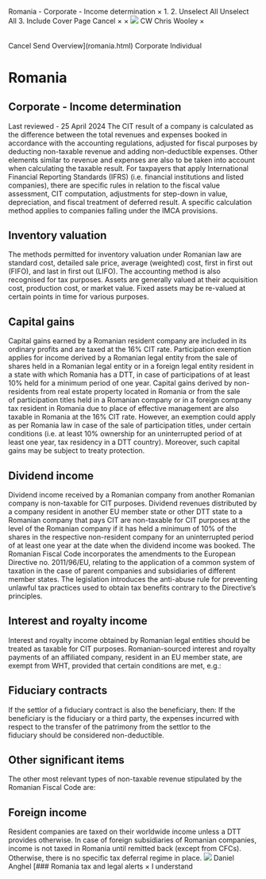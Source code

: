 Romania - Corporate - Income determination
×
1.
2.
Unselect All
Unselect All
3.
Include Cover Page
Cancel
×
×
![](-/media/world-wide-tax-summaries/attachments/global---chris-wooley.ashx%3Frev=ac5e5f3223b34096b1afc2a6009c7320&revision=ac5e5f32-23b3-4096-b1af-c2a6009c7320&hash=859B7ADC84DC2CBEC9760E9E6EE7DE6D0A8BFCDF)
CW
Chris Wooley
×
######
Cancel
Send
Overview](romania.html)
Corporate
Individual
# Romania
## Corporate - Income determination
Last reviewed - 25 April 2024
The CIT result of a company is calculated as the difference between the total revenues and expenses booked in accordance with the accounting regulations, adjusted for fiscal purposes by deducting non-taxable revenue and adding non-deductible expenses. Other elements similar to revenue and expenses are also to be taken into account when calculating the taxable result.
For taxpayers that apply International Financial Reporting Standards (IFRS) (i.e. financial institutions and listed companies), there are specific rules in relation to the fiscal value assessment, CIT computation, adjustments for step-down in value, depreciation, and fiscal treatment of deferred result. A specific calculation method applies to companies falling under the IMCA provisions.
## Inventory valuation
The methods permitted for inventory valuation under Romanian law are standard cost, detailed sale price, average (weighted) cost, first in first out (FIFO), and last in first out (LIFO). The accounting method is also recognised for tax purposes.
Assets are generally valued at their acquisition cost, production cost, or market value. Fixed assets may be re-valued at certain points in time for various purposes.
## Capital gains
Capital gains earned by a Romanian resident company are included in its ordinary profits and are taxed at the 16% CIT rate. Participation exemption applies for income derived by a Romanian legal entity from the sale of shares held in a Romanian legal entity or in a foreign legal entity resident in a state with which Romania has a DTT, in case of participations of at least 10% held for a minimum period of one year.
Capital gains derived by non-residents from real estate property located in Romania or from the sale of participation titles held in a Romanian company or in a foreign company tax resident in Romania due to place of effective management are also taxable in Romania at the 16% CIT rate. However, an exemption could apply as per Romania law in case of the sale of participation titles, under certain conditions (i.e. at least 10% ownership for an uninterrupted period of at least one year, tax residency in a DTT country). Moreover, such capital gains may be subject to treaty protection.
## Dividend income
Dividend income received by a Romanian company from another Romanian company is non-taxable for CIT purposes.
Dividend revenues distributed by a company resident in another EU member state or other DTT state to a Romanian company that pays CIT are non-taxable for CIT purposes at the level of the Romanian company if it has held a minimum of 10% of the shares in the respective non-resident company for an uninterrupted period of at least one year at the date when the dividend income was booked.
The Romanian Fiscal Code incorporates the amendments to the European Directive no. 2011/96/EU, relating to the application of a common system of taxation in the case of parent companies and subsidiaries of different member states. The legislation introduces the anti-abuse rule for preventing unlawful tax practices used to obtain tax benefits contrary to the Directive’s principles.
## Interest and royalty income
Interest and royalty income obtained by Romanian legal entities should be treated as taxable for CIT purposes.
Romanian-sourced interest and royalty payments of an affiliated company, resident in an EU member state, are exempt from WHT, provided that certain conditions are met, e.g.:
## Fiduciary contracts
If the settlor of a fiduciary contract is also the beneficiary, then:
If the beneficiary is the fiduciary or a third party, the expenses incurred with respect to the transfer of the patrimony from the settlor to the fiduciary should be considered non-deductible.
## Other significant items
The other most relevant types of non-taxable revenue stipulated by the Romanian Fiscal Code are:
## Foreign income
Resident companies are taxed on their worldwide income unless a DTT provides otherwise. In case of foreign subsidiaries of Romanian companies, income is not taxed in Romania until remitted back (except from CFCs). Otherwise, there is no specific tax deferral regime in place.
![](-/media/world-wide-tax-summaries/attachments/romania---daniel_anghel.ashx%3Frev=3023ef10ccdd4a1ca06fa509052e7f86&revision=3023ef10-ccdd-4a1c-a06f-a509052e7f86&hash=C136B56ECA7A08640AB76504AE156AF5F62E400B)
Daniel Anghel
[### Romania tax and legal alerts
×
I understand